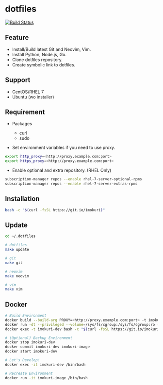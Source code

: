 # dotfiles

[![Build Status](https://travis-ci.org/IMOKURI/dotfiles.svg?branch=master)](https://travis-ci.org/IMOKURI/dotfiles)

## Feature

- Install/Build latest Git and Neovim, Vim.
- Install Python, Node.js, Go.
- Clone dotfiles repository.
- Create symbolic link to dotfiles.

## Support

- CentOS/RHEL 7
- Ubuntu (wo installer)

## Requirement

- Packages
  - curl
  - sudo

- Set environment variables if you need to use proxy.

```bash
export http_proxy=<http://proxy.example.com:port>
export https_proxy=<http://proxy.example.com:port>
```

- Enable optional and extra repository. (RHEL Only)

```bash
subscription-manager repos --enable rhel-7-server-optional-rpms
subscription-manager repos --enable rhel-7-server-extras-rpms
```

## Installation

```bash
bash -c "$(curl -fsSL https://git.io/imokuri)"
```

## Update

```bash
cd ~/.dotfiles

# dotfiles
make update

# git
make git

# neovim
make neovim

# vim
make vim
```

## Docker

```bash
# Build Environment
docker build --build-arg PROXY=<http://proxy.example.com:port> -t imokuri-base-image .
docker run -dt --privileged --volume=/sys/fs/cgroup:/sys/fs/cgroup:ro --name imokuri-dev imokuri-base-image
docker exec -t imokuri-dev bash -c "$(curl -fsSL https://git.io/imokuri)"

# (Optional) Backup Environment
docker stop imokuri-dev
docker commit imokuri-dev imokuri-image
docker start imokuri-dev

# Let's Develop!
docker exec -it imokuri-dev /bin/bash

# Recreate Environment
docker run -it imokuri-image /bin/bash
```
